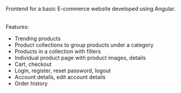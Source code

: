 Frontend for a basic E-commerce website developed using Angular.
<br /><br />

Features:
- Trending products
- Product collections to group products under a category
- Products in a collection with filters
- Individual product page with product images, details
- Cart, checkout
- Login, register, reset password, logout
- Account details, edit account details
- Order history
